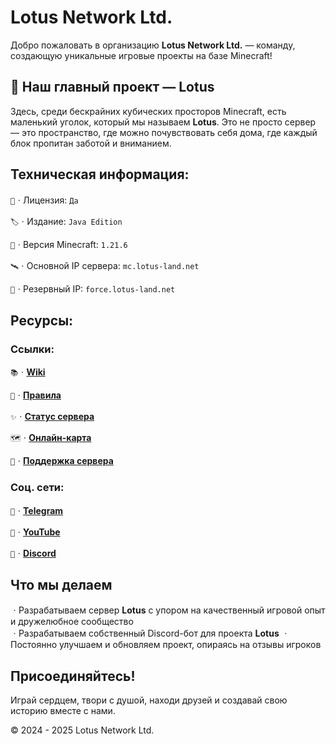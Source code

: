 # Lotus Network Ltd.

Добро пожаловать в организацию **Lotus Network Ltd.** — команду, создающую уникальные игровые проекты на базе Minecraft!

## 🪷 Наш главный проект — **Lotus**

Здесь, среди бескрайних кубических просторов Minecraft, есть маленький уголок, который мы называем **Lotus**.
Это не просто сервер — это пространство, где можно почувствовать себя дома, где каждый блок пропитан заботой и вниманием.

## Техническая информация:

`🔑`ㆍЛицензия: `Да`

`🏷️`ㆍИздание: `Java Edition`

`🔖`ㆍВерсия Minecraft: `1.21.6`

`🛰️`ㆍОсновной IP сервера: `mc.lotus-land.net`

`📡`ㆍРезервный IP: `force.lotus-land.net`

## Ресурсы:

### Ссылки:

`📚`ㆍ[**Wiki**](https://wiki.lotus-land.net)

`📜`ㆍ[**Правила**](https://discord.com/channels/1377345046634037380/1377750125878710282)

`✨`ㆍ[**Статус сервера**](https://s.mcstatus.io/3f85f5c8525c38e8024c2c83)

`🗺`ㆍ[**Онлайн-карта**](https://map.lotus-land.net)

`🤝`ㆍ[**Поддержка сервера**](https://shop.lotus-land.net)

### Соц. сети:

`📱`ㆍ[**Telegram**](https://t.me/LotusMC)

`🎥`ㆍ[**YouTube**](https://www.youtube.com/@LotusNetwork-y9h)

`💬`ㆍ[**Discord**](https://discord.gg/wFUzrZgAeu)
ㅤ
## Что мы делаем

ㆍРазрабатываем сервер **Lotus** с упором на качественный игровой опыт и дружелюбное сообщество  
ㆍРазрабатываем собственный Discord-бот для проекта **Lotus**
ㆍПостоянно улучшаем и обновляем проект, опираясь на отзывы игроков


## Присоединяйтесь!

Играй сердцем, твори с душой, находи друзей и создавай свою историю вместе с нами.

© 2024 - 2025 Lotus Network Ltd.
